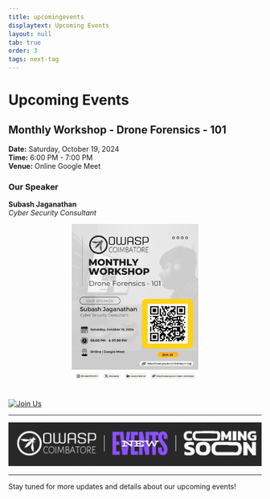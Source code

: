 ```yaml
---
title: upcomingevents
displaytext: Upcoming Events
layout: null
tab: true
order: 3
tags: next-tag
---
```


# Upcoming Events

## Monthly Workshop - Drone Forensics - 101

**Date:** Saturday, October 19, 2024  
**Time:** 6:00 PM - 7:00 PM  
**Venue:** Online Google Meet  

### Our Speaker
**Subash Jaganathan**  
*Cyber Security Consultant*  

<div style="text-align: center;">
    <img src="assets/images/events/Monthly_workshop_19-10-2024.png" alt="Event Poster" width="50%">
</div> 
<br>

[![Join Us](https://img.shields.io/badge/Join%20Us-Google%20Meet-FFEB3B?style=for-the-badge&logo=google-meet&logoColor=white&labelColor=F44336)](https://meet.google.com/brb-bpum-mpj)

---

![Coming Soon](assets/images/coming_soon_.gif)

---

Stay tuned for more updates and details about our upcoming events!
